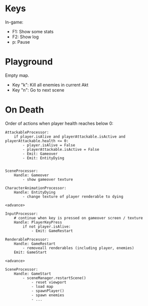 # Keys

In-game: 

* F1: Show some stats
* F2: Show log
* p: Pause


# Playground

Empty map. 

* Key "k": Kill all enemies in current Akt
* Key "n": Go to next scene


# On Death

Order of actions when player health reaches below 0:

```
AttackableProcessor:
    if player.isAlive and playerAttackable.isActive and playerAttackable.health <= 0:
        - player.isAlive = False
        - playerAttackable.isActive = False
        - Emit: Gameover
        - Emit: EntityDying
        

SceneProcessor:
    Handle: Gameover
        - show gameover texture

CharacterAnimationProcessor:
    Handle: EntityDying
        - change texture of player renderable to dying

<advance>

InputProcessor:
    # continue when key is pressed on gameover screen / texture
    Handle: PlayerKeyPress
        if not player.isAlive:
            - Emit: GameRestart

RenderableProcessor:
    Handle: GameRestart
        - removeall renderables (including player, enemies)
    Emit: GameStart

<advance>

SceneProcessor:
    Handle: GameStart
        - sceneManager.restartScene()
            - reset viewport
            - load map
            - spawnPlayer()
            - spawn enemies
            - ...
```